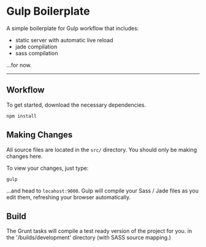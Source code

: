 # Gulp Boilerplate


A simple boilerplate for Gulp workflow that includes:

- static server with automatic live reload
- jade compilation
- sass compilation

...for now.

------

## Workflow

To get started, download the necessary dependencies.

```npm install```


## Making Changes

All source files are located in the `src/` directory. You should only be making changes here.

To view your changes, just type:

```gulp```

...and head to `locahost:9000`. Gulp will compile your Sass / Jade files as you edit them, refreshing your browser automatically.



## Build

The Grunt tasks will compile a test ready version of the project for you. in the '/builds/development' directory (with SASS source mapping.)

